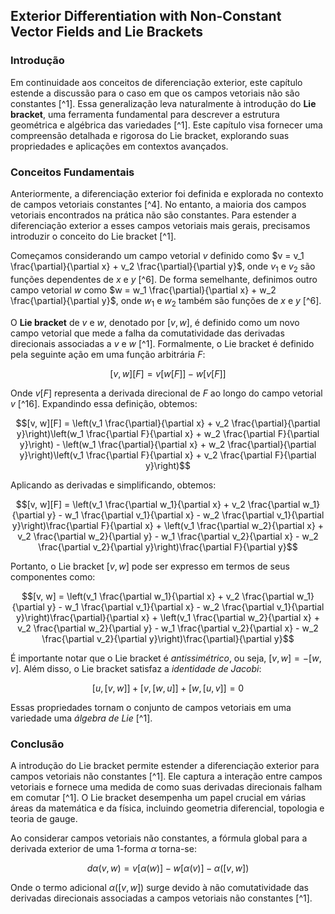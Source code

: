 ## Exterior Differentiation with Non-Constant Vector Fields and Lie Brackets

### Introdução
Em continuidade aos conceitos de diferenciação exterior, este capítulo estende a discussão para o caso em que os campos vetoriais não são constantes [^1]. Essa generalização leva naturalmente à introdução do **Lie bracket**, uma ferramenta fundamental para descrever a estrutura geométrica e algébrica das variedades [^1]. Este capítulo visa fornecer uma compreensão detalhada e rigorosa do Lie bracket, explorando suas propriedades e aplicações em contextos avançados.

### Conceitos Fundamentais

Anteriormente, a diferenciação exterior foi definida e explorada no contexto de campos vetoriais constantes [^4]. No entanto, a maioria dos campos vetoriais encontrados na prática não são constantes. Para estender a diferenciação exterior a esses campos vetoriais mais gerais, precisamos introduzir o conceito do Lie bracket [^1].

Começamos considerando um campo vetorial $v$ definido como $v = v_1 \frac{\partial}{\partial x} + v_2 \frac{\partial}{\partial y}$, onde $v_1$ e $v_2$ são funções dependentes de $x$ e $y$ [^6]. De forma semelhante, definimos outro campo vetorial $w$ como $w = w_1 \frac{\partial}{\partial x} + w_2 \frac{\partial}{\partial y}$, onde $w_1$ e $w_2$ também são funções de $x$ e $y$ [^6].

O **Lie bracket** de $v$ e $w$, denotado por $[v, w]$, é definido como um novo campo vetorial que mede a falha da comutatividade das derivadas direcionais associadas a $v$ e $w$ [^1]. Formalmente, o Lie bracket é definido pela seguinte ação em uma função arbitrária $F$:

$$[v, w][F] = v[w[F]] - w[v[F]]$$

Onde $v[F]$ representa a derivada direcional de $F$ ao longo do campo vetorial $v$ [^16]. Expandindo essa definição, obtemos:

$$[v, w][F] = \left(v_1 \frac{\partial}{\partial x} + v_2 \frac{\partial}{\partial y}\right)\left(w_1 \frac{\partial F}{\partial x} + w_2 \frac{\partial F}{\partial y}\right) - \left(w_1 \frac{\partial}{\partial x} + w_2 \frac{\partial}{\partial y}\right)\left(v_1 \frac{\partial F}{\partial x} + v_2 \frac{\partial F}{\partial y}\right)$$

Aplicando as derivadas e simplificando, obtemos:

$$[v, w][F] = \left(v_1 \frac{\partial w_1}{\partial x} + v_2 \frac{\partial w_1}{\partial y} - w_1 \frac{\partial v_1}{\partial x} - w_2 \frac{\partial v_1}{\partial y}\right)\frac{\partial F}{\partial x} + \left(v_1 \frac{\partial w_2}{\partial x} + v_2 \frac{\partial w_2}{\partial y} - w_1 \frac{\partial v_2}{\partial x} - w_2 \frac{\partial v_2}{\partial y}\right)\frac{\partial F}{\partial y}$$

Portanto, o Lie bracket $[v, w]$ pode ser expresso em termos de seus componentes como:

$$[v, w] = \left(v_1 \frac{\partial w_1}{\partial x} + v_2 \frac{\partial w_1}{\partial y} - w_1 \frac{\partial v_1}{\partial x} - w_2 \frac{\partial v_1}{\partial y}\right)\frac{\partial}{\partial x} + \left(v_1 \frac{\partial w_2}{\partial x} + v_2 \frac{\partial w_2}{\partial y} - w_1 \frac{\partial v_2}{\partial x} - w_2 \frac{\partial v_2}{\partial y}\right)\frac{\partial}{\partial y}$$

É importante notar que o Lie bracket é *antissimétrico*, ou seja, $[v, w] = -[w, v]$. Além disso, o Lie bracket satisfaz a *identidade de Jacobi*:

$$[u, [v, w]] + [v, [w, u]] + [w, [u, v]] = 0$$

Essas propriedades tornam o conjunto de campos vetoriais em uma variedade uma *álgebra de Lie* [^1].

### Conclusão

A introdução do Lie bracket permite estender a diferenciação exterior para campos vetoriais não constantes [^1]. Ele captura a interação entre campos vetoriais e fornece uma medida de como suas derivadas direcionais falham em comutar [^1]. O Lie bracket desempenha um papel crucial em várias áreas da matemática e da física, incluindo geometria diferencial, topologia e teoria de gauge.

Ao considerar campos vetoriais não constantes, a fórmula global para a derivada exterior de uma 1-forma $\alpha$ torna-se:

$$d\alpha(v, w) = v[\alpha(w)] - w[\alpha(v)] - \alpha([v, w])$$

Onde o termo adicional $\alpha([v, w])$ surge devido à não comutatividade das derivadas direcionais associadas a campos vetoriais não constantes [^1].

<!-- END -->